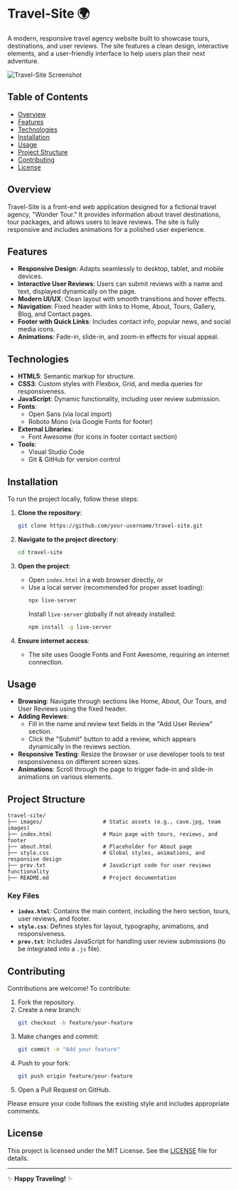 # Travel-Site 🌍

A modern, responsive travel agency website built to showcase tours, destinations, and user reviews. The site features a clean design, interactive elements, and a user-friendly interface to help users plan their next adventure.

![Travel-Site Screenshot](https://via.placeholder.com/800x400.png?text=Travel+Site+Screenshot)

## Table of Contents
- [Overview](#overview)
- [Features](#features)
- [Technologies](#technologies)
- [Installation](#installation)
- [Usage](#usage)
- [Project Structure](#project-structure)
- [Contributing](#contributing)
- [License](#license)

## Overview
Travel-Site is a front-end web application designed for a fictional travel agency, "Wonder Tour." It provides information about travel destinations, tour packages, and allows users to leave reviews. The site is fully responsive and includes animations for a polished user experience.

## Features
- **Responsive Design**: Adapts seamlessly to desktop, tablet, and mobile devices.
- **Interactive User Reviews**: Users can submit reviews with a name and text, displayed dynamically on the page.
- **Modern UI/UX**: Clean layout with smooth transitions and hover effects.
- **Navigation**: Fixed header with links to Home, About, Tours, Gallery, Blog, and Contact pages.
- **Footer with Quick Links**: Includes contact info, popular news, and social media icons.
- **Animations**: Fade-in, slide-in, and zoom-in effects for visual appeal.

## Technologies
- **HTML5**: Semantic markup for structure.
- **CSS3**: Custom styles with Flexbox, Grid, and media queries for responsiveness.
- **JavaScript**: Dynamic functionality, including user review submission.
- **Fonts**:
  - Open Sans (via local import)
  - Roboto Mono (via Google Fonts for footer)
- **External Libraries**:
  - Font Awesome (for icons in footer contact section)
- **Tools**:
  - Visual Studio Code
  - Git & GitHub for version control

## Installation
To run the project locally, follow these steps:

1. **Clone the repository**:
   ```bash
   git clone https://github.com/your-username/travel-site.git
   ```

2. **Navigate to the project directory**:
   ```bash
   cd travel-site
   ```

3. **Open the project**:
   - Open `index.html` in a web browser directly, or
   - Use a local server (recommended for proper asset loading):
     ```bash
     npx live-server
     ```
     Install `live-server` globally if not already installed:
     ```bash
     npm install -g live-server
     ```

4. **Ensure internet access**:
   - The site uses Google Fonts and Font Awesome, requiring an internet connection.

## Usage
- **Browsing**: Navigate through sections like Home, About, Our Tours, and User Reviews using the fixed header.
- **Adding Reviews**:
  - Fill in the name and review text fields in the "Add User Review" section.
  - Click the "Submit" button to add a review, which appears dynamically in the reviews section.
- **Responsive Testing**: Resize the browser or use developer tools to test responsiveness on different screen sizes.
- **Animations**: Scroll through the page to trigger fade-in and slide-in animations on various elements.

## Project Structure
```plaintext
travel-site/
├── images/                   # Static assets (e.g., cave.jpg, team images)
├── index.html                # Main page with tours, reviews, and footer
├── about.html                # Placeholder for About page
├── style.css                 # Global styles, animations, and responsive design
├── prev.txt                  # JavaScript code for user reviews functionality
├── README.md                 # Project documentation
```

### Key Files
- **`index.html`**: Contains the main content, including the hero section, tours, user reviews, and footer.
- **`style.css`**: Defines styles for layout, typography, animations, and responsiveness.
- **`prev.txt`**: Includes JavaScript for handling user review submissions (to be integrated into a `.js` file).

## Contributing
Contributions are welcome! To contribute:

1. Fork the repository.
2. Create a new branch:
   ```bash
   git checkout -b feature/your-feature
   ```
3. Make changes and commit:
   ```bash
   git commit -m "Add your feature"
   ```
4. Push to your fork:
   ```bash
   git push origin feature/your-feature
   ```
5. Open a Pull Request on GitHub.

Please ensure your code follows the existing style and includes appropriate comments.

## License
This project is licensed under the MIT License. See the [LICENSE](LICENSE) file for details.

---

✨ **Happy Traveling!** ✨
